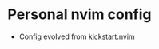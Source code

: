# Personal nvim config
- Config evolved from [kickstart.nvim](https://github.com/kdheepak/kickstart.nvim/)

